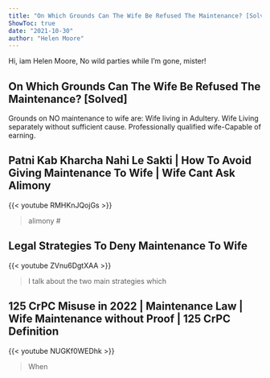 ```yaml
---
title: "On Which Grounds Can The Wife Be Refused The Maintenance? [Solved]"
ShowToc: true 
date: "2021-10-30"
author: "Helen Moore" 
---
```


Hi, iam Helen Moore, No wild parties while I’m gone, mister!
## On Which Grounds Can The Wife Be Refused The Maintenance? [Solved]
Grounds on NO maintenance to wife are: Wife living in Adultery. Wife Living separately without sufficient cause. Professionally qualified wife-Capable of earning.

## Patni Kab Kharcha Nahi Le Sakti | How To Avoid Giving Maintenance To Wife | Wife Cant Ask Alimony
{{< youtube RMHKnJQojGs >}}
>alimony #

## Legal Strategies To Deny Maintenance To Wife
{{< youtube ZVnu6DgtXAA >}}
>I talk about the two main strategies which 

## 125 CrPC Misuse in 2022 | Maintenance Law | Wife Maintenance without Proof | 125 CrPC Definition
{{< youtube NUGKf0WEDhk >}}
>When 

